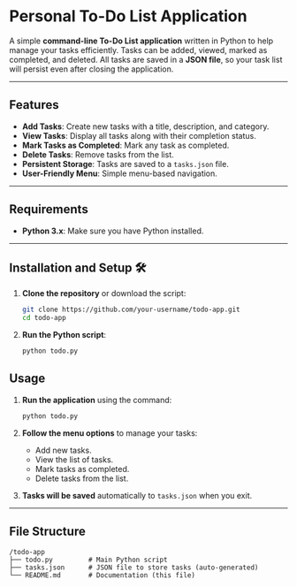 # **Personal To-Do List Application** 

A simple **command-line To-Do List application** written in Python to help manage your tasks efficiently. Tasks can be added, viewed, marked as completed, and deleted. All tasks are saved in a **JSON file**, so your task list will persist even after closing the application.

---

## **Features** 
- **Add Tasks**: Create new tasks with a title, description, and category.
- **View Tasks**: Display all tasks along with their completion status.
- **Mark Tasks as Completed**: Mark any task as completed.
- **Delete Tasks**: Remove tasks from the list.
- **Persistent Storage**: Tasks are saved to a `tasks.json` file.
- **User-Friendly Menu**: Simple menu-based navigation.

---

## **Requirements** 
- **Python 3.x**: Make sure you have Python installed.  

---

## **Installation and Setup** 🛠️
1. **Clone the repository** or download the script:
    ```bash
    git clone https://github.com/your-username/todo-app.git
    cd todo-app
    ```

2. **Run the Python script**:
    ```bash
    python todo.py
    ```

## **Usage** 

1. **Run the application** using the command:
    ```bash
    python todo.py
    ```

2. **Follow the menu options** to manage your tasks:
    - Add new tasks.
    - View the list of tasks.
    - Mark tasks as completed.
    - Delete tasks from the list.

3. **Tasks will be saved** automatically to `tasks.json` when you exit.

---

## **File Structure** 
```
/todo-app
├── todo.py         # Main Python script
├── tasks.json      # JSON file to store tasks (auto-generated)
└── README.md       # Documentation (this file)
```
